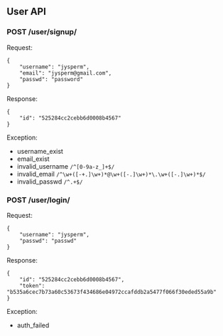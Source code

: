 ## User API

### POST /user/signup/

Request:

    {
        "username": "jysperm",
        "email": "jysperm@gmail.com",
        "passwd": "password"
    }

Response:

    {
        "id": "525284cc2cebb6d0008b4567"
    }

Exception:

* username_exist
* email_exist
* invalid_username `/^[0-9a-z_]+$/`
* invalid_email `/^\w+([-+.]\w+)*@\w+([-.]\w+)*\.\w+([-.]\w+)*$/`
* invalid_passwd `/^.+$/`

### POST /user/login/

Request:

    {
        "username": "jysperm",
        "passwd": "passwd"
    }

Response:

    {
        "id": "525284cc2cebb6d0008b4567",
        "token": "b535a6cec7b73a60c53673f434686e04972ccafddb2a5477f066f30eded55a9b"
    }

Exception:

* auth_failed
